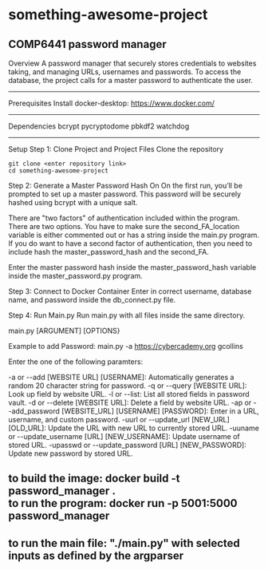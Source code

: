 # something-awesome-project
COMP6441 password manager
---
Overview
A password manager that securely stores credentials to websites taking, and managing URLs, usernames and passwords. To access the database, the project calls for a master password to authenticate the user. 

---
Prerequisites
Install docker-desktop: https://www.docker.com/

---
Dependencies
bcrypt
pycryptodome
pbkdf2
watchdog

---
Setup
Step 1: Clone Project and Project Files
Clone the repository 
```
git clone <enter repository link>
cd something-awesome-project
```

Step 2: Generate a Master Password Hash
On 
On the first run, you’ll be prompted to set up a master password. This password will be securely hashed using bcrypt with a unique salt.


There are "two factors" of authentication included within the program. There are two options. You have to make sure the second_FA_location variable is either commented out or has a string inside the main.py program. If you do want to have a second factor of authentication, then you need to include hash the master_password_hash and the second_FA.

Enter the master password hash inside the master_password_hash variable inside the master_password.py program.

Step 3: Connect to Docker Container
Enter in correct username, database name, and password inside the db_connect.py file.

Step 4: Run Main.py
Run main.py with all files inside the same directory.

main.py [ARGUMENT] [OPTIONS}

Example to add Password: main.py -a https://cybercademy.org gcollins

Enter the one of the following paramters:

-a or --add [WEBSITE URL] [USERNAME]: Automatically generates a random 20 character string for password.
-q or --query [WEBSITE URL]: Look up field by website URL.
-l or --list: List all stored fields in password vault.
-d or --delete [WEBSITE URL]: Delete a field by website URL.
-ap or --add_password [WEBSITE_URL] [USERNAME] [PASSWORD]: Enter in a URL, username, and custom password.
-uurl or --update_url [NEW_URL] [OLD_URL]: Update the URL with new URL to currently stored URL.
-uuname or --update_username [URL] [NEW_USERNAME]: Update username of stored URL.
-upasswd or --update_password [URL] [NEW_PASSWORD]: Update new password by stored URL.


to build the image: docker build -t password_manager .   
to run the program: docker run -p 5001:5000 password_manager
--- 
to run the main file: "./main.py" with selected inputs as defined by the argparser
- 

